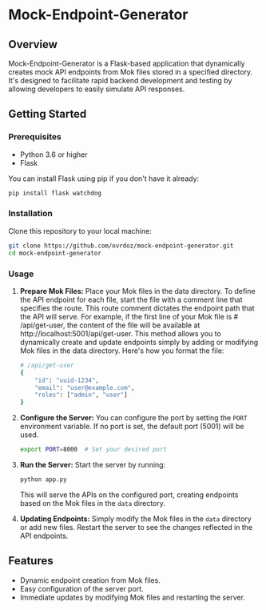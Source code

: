 # Mock-Endpoint-Generator

## Overview
Mock-Endpoint-Generator is a Flask-based application that dynamically creates mock API endpoints from Mok files stored in a specified directory. It's designed to facilitate rapid backend development and testing by allowing developers to easily simulate API responses.

## Getting Started

### Prerequisites
- Python 3.6 or higher
- Flask

You can install Flask using pip if you don't have it already:
```bash
pip install flask watchdog
```

### Installation
Clone this repository to your local machine:
```bash
git clone https://github.com/ovrdoz/mock-endpoint-generator.git
cd mock-endpoint-generator
```

### Usage
1. **Prepare Mok Files:**
   Place your Mok files in the data directory. To define the API endpoint for each file, start the file with a comment line that specifies the route. This route comment dictates the endpoint path that the API will serve. For example, if the first line of your Mok file is # /api/get-user, the content of the file will be available at http://localhost:5001/api/get-user. This method allows you to dynamically create and update endpoints simply by adding or modifying Mok files in the data directory. Here's how you format the file:
   ```bash
   # /api/get-user
   {
       "id": "uuid-1234",
       "email": "user@example.com",
       "roles": ["admin", "user"]
   }
   ```

2. **Configure the Server:**
   You can configure the port by setting the `PORT` environment variable. If no port is set, the default port (5001) will be used.
   ```bash
   export PORT=8000  # Set your desired port
   ```

3. **Run the Server:**
   Start the server by running:
   ```bash
   python app.py
   ```
   This will serve the APIs on the configured port, creating endpoints based on the Mok files in the `data` directory.

4. **Updating Endpoints:**
   Simply modify the Mok files in the `data` directory or add new files. Restart the server to see the changes reflected in the API endpoints.

## Features
- Dynamic endpoint creation from Mok files.
- Easy configuration of the server port.
- Immediate updates by modifying Mok files and restarting the server.
